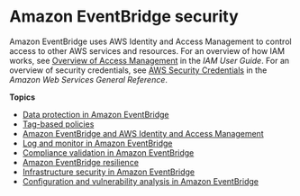 # Amazon EventBridge security<a name="eb-security"></a>

Amazon EventBridge uses AWS Identity and Access Management to control access to other AWS services and resources\. For an overview of how IAM works, see [Overview of Access Management](https://docs.aws.amazon.com/IAM/latest/UserGuide/introduction_access-management.html) in the *IAM User Guide*\. For an overview of security credentials, see [AWS Security Credentials](https://docs.aws.amazon.com/general/latest/gr/aws-security-credentials.html) in the *Amazon Web Services General Reference*\.

**Topics**
+ [Data protection in Amazon EventBridge](eb-data-protection.md)
+ [Tag\-based policies](eb-tag-policies.md)
+ [Amazon EventBridge and AWS Identity and Access Management](eb-iam.md)
+ [Log and monitor in Amazon EventBridge](eb-logging-monitoring.md)
+ [Compliance validation in Amazon EventBridge](eb-compliance.md)
+ [Amazon EventBridge resilience](eb-resilience.md)
+ [Infrastructure security in Amazon EventBridge](eb-infrastructure.md)
+ [Configuration and vulnerability analysis in Amazon EventBridge](eb-analysis.md)